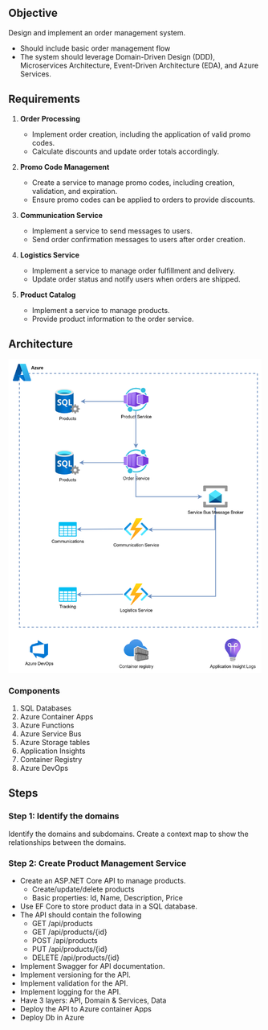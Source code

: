 ## Objective
Design and implement an order management system.
- Should include basic order management flow
- The system should leverage Domain-Driven Design (DDD), Microservices Architecture, Event-Driven Architecture (EDA), and Azure Services.

## Requirements

1. **Order Processing**
    - Implement order creation, including the application of valid promo codes.
    - Calculate discounts and update order totals accordingly.

1. **Promo Code Management**
    - Create a service to manage promo codes, including creation, validation, and expiration.
    - Ensure promo codes can be applied to orders to provide discounts.

1. **Communication Service**
    - Implement a service to send messages to users.
    - Send order confirmation messages to users after order creation.

1. **Logistics Service**
    - Implement a service to manage order fulfillment and delivery.
    - Update order status and notify users when orders are shipped.

1. **Product Catalog**
    - Implement a service to manage products.
    - Provide product information to the order service.

## Architecture
![Architecture](architecture.png)

### Components
1. SQL Databases
1. Azure Container Apps
1. Azure Functions
1. Azure Service Bus
1. Azure Storage tables
1. Application Insights
1. Container Registry
1. Azure DevOps



## Steps

### Step 1: Identify the domains
Identify the domains and subdomains. Create a context map to show the relationships between the domains.

### Step 2: Create Product Management Service
- Create an ASP.NET Core API to manage products.
  - Create/update/delete products
  - Basic properties: Id, Name, Description, Price
- Use EF Core to store product data in a SQL database.
- The API should contain the following
    - GET /api/products
    - GET /api/products/{id}
    - POST /api/products
    - PUT /api/products/{id}
    - DELETE /api/products/{id}
- Implement Swagger for API documentation.
- Implement versioning for the API.
- Implement validation for the API.
- Implement logging for the API.
- Have 3 layers: API, Domain & Services, Data
- Deploy the API to Azure container Apps
- Deploy Db in Azure